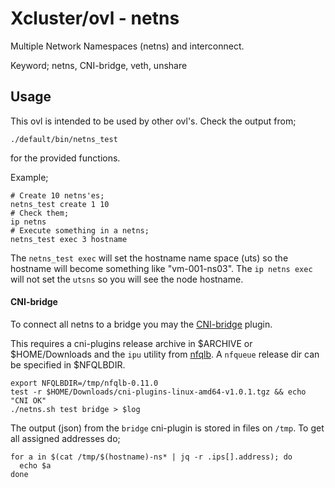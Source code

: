 # Xcluster/ovl - netns

Multiple Network Namespaces (netns) and interconnect.

Keyword; netns, CNI-bridge, veth, unshare


## Usage

This ovl is intended to be used by other ovl's. Check the output from;
```
./default/bin/netns_test
```
for the provided functions.

Example;
```
# Create 10 netns'es;
netns_test create 1 10
# Check them;
ip netns
# Execute something in a netns;
netns_test exec 3 hostname
```

The `netns_test exec` will set the hostname name space (uts) so the
hostname will become something like "vm-001-ns03". The `ip netns exec`
will not set the `utsns` so you will see the node hostname.

#### CNI-bridge

To connect all netns to a bridge you may the
[CNI-bridge](https://www.cni.dev/plugins/current/main/bridge/) plugin.

This requires a cni-plugins release archive in $ARCHIVE or
$HOME/Downloads and the `ipu` utility from
[nfqlb](https://github.com/Nordix/nfqueue-loadbalancer/). A `nfqueue`
release dir can be specified in $NFQLBDIR.

```
export NFQLBDIR=/tmp/nfqlb-0.11.0
test -r $HOME/Downloads/cni-plugins-linux-amd64-v1.0.1.tgz && echo "CNI OK"
./netns.sh test bridge > $log
```

The output (json) from the `bridge` cni-plugin is stored in files on
`/tmp`. To get all assigned addresses do;

```
for a in $(cat /tmp/$(hostname)-ns* | jq -r .ips[].address); do
  echo $a
done
```
